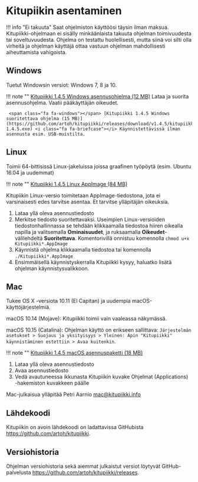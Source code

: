 # Kitupiikin asentaminen

!!! info "Ei takuuta"
    Saat ohjelmiston käyttöösi täysin ilman maksua.
    Kitupiikki-ohjelmaan ei sisälly minkäänlaista takuuta ohjelman toimivuudesta tai soveltuvuudesta. Ohjelma on testattu huolellisesti, mutta siinä voi silti olla virheitä ja ohjelman käyttäjä ottaa vastuun ohjelman mahdollisesti aiheuttamista vahigoista.

## <span class="fa fa-windows"></span> Windows

Tuetut Windowsin versiot: Windows 7, 8 ja 10.

!!! note ""
    <span class="fa fa-windows"></span> [Kitupiikki 1.4.5 Windows asennusohjelma (12 MB)](https://github.com/artoh/kitupiikki/releases/download/v1.4.5/kitupiikki-1.4.5-asennus.exe) <i class="fa fa-laptop"></i> Lataa ja suorita asennusohjelma. <i class="fa fa-user"></i> Vaatii pääkäyttäjän oikeudet.

     <span class="fa fa-windows"></span> [Kitupiikki 1.4.5 Windows suoritettava ohjelma (15 MB)](https://github.com/artoh/kitupiikki/releases/download/v1.4.5/kitupiikki-1.4.5.exe) <i class="fa fa-briefcase"></i> Käynnistettävissä ilman asennusta esim. USB-muistilta.


## <span class="fa fa-linux"></span> Linux

Toimii 64-bittisissä Linux-jakeluissa joissa graafinen työpöytä (esim. Ubuntu 16.04 ja uudemmat)

!!! note ""
    <span class="fa fa-linux"></span> [Kitupiikki 1.4.5 Linux AppImage (84 MB)](https://github.com/artoh/kitupiikki/releases/download/v1.4.5/Kitupiikki-1.4.5-x86_64.AppImage)

Kitupiikin Linux-versio toimitetaan AppImage-tiedostona, jota ei varsinaisesti edes tarvitse asentaa. Et tarvitse ylläpitäjän oikeuksia.

1. Lataa yllä oleva asennustiedosto
2. Merkitse tiedosto suoritettavaksi. Useimpien Linux-versioiden tiedostonhallinnassa se tehdään klikkaamalla tiedostoa hiiren oikealla napilla ja valitsemalla **Ominaisuudet**, ja ruksaamalla **Oikeudet**-välilehdeltä **Suoritettava**. Komentorivillä onnistuu komennolla `chmod u+x Kitupiikki*.AppImage`
3. Käynnistä ohjelma klikkaamalla tiedostoa tai komennolla `./Kitupiikki*.AppImage`
4. Ensimmäisellä käynnistyskerralla Kitupiikki kysyy, haluatko lisätä ohjelman käynnistysvalikkoon.


## <span class="fa fa-apple"></span> Mac

Tukee OS X -versiota 10.11 (El Capitan) ja uudempia macOS-käyttöjärjestelmiä.

<span class="fa fa-exclamation-triangle"> </span> macOS 10.14 (Mojave): Kitupiikki toimii vain vaaleassa näkymässä.

<span class="fa fa-exclamation-triangle"> </span> macOS 10.15 (Catalina): Ohjelman käyttö on erikseen sallittava: `Järjestelmän asetukset > Suojaus ja yksityisyys > Yleinen: Apin "Kitupiikki" käynnistäminen estettiin > Avaa kuitenkin`.

!!! note ""
    <span class="fa fa-apple"></span> [Kitupiikki 1.4.5 macOS asennuspaketti (18 MB) ](https://github.com/petriaarnio/kitupiikki/releases/download/mac-v1.4.5/Kitupiikki-1.4.5.dmg)

1. Lataa yllä oleva asennustiedosto
2. Avaa asennustiedosto
3. Vedä avautuneessa ikkunasta Kitupiikin kuvake Ohjelmat (Applications) -hakemiston kuvakkeen päälle

Mac-julkaisua ylläpitää Petri Aarnio [mac@kitupiikki.info](mailto:mac@kitupiikki.info)


## Lähdekoodi

Kitupiikin on avoin lähdekoodi on ladattavissa GitHubista <https://github.com/artoh/kitupiikki>.

## Versiohistoria

Ohjelman versiohistoria sekä aiemmat julkaistut versiot löytyvät GitHub-palvelusta <https://github.com/artoh/kitupiikki/releases>.
